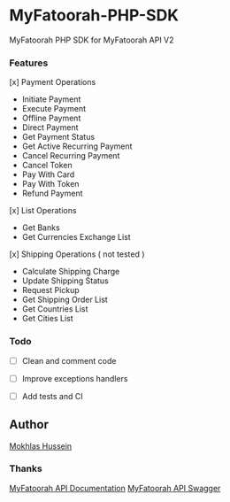 # MyFatoorah-PHP-SDK
MyFatoorah PHP SDK for MyFatoorah API V2


### Features

[x] Payment Operations
* Initiate Payment
* Execute Payment
* Offline Payment
* Direct Payment
* Get Payment Status
* Get Active Recurring Payment
* Cancel Recurring Payment
* Cancel Token
* Pay With Card
* Pay With Token
* Refund Payment

[x] List Operations
* Get Banks
* Get Currencies Exchange List

[x] Shipping Operations ( not tested )
* Calculate Shipping Charge
* Update Shipping Status
* Request Pickup
* Get Shipping Order List
* Get Countries List
* Get Cities List


### Todo
* [ ] Clean and comment code
* [ ] Improve exceptions handlers
* [ ] Add tests and CI



## Author
[Mokhlas Hussein][link-author]

### Thanks
[MyFatoorah API Documentation][MyFatoorah-documentation-api]
[MyFatoorah API Swagger][MyFatoorah-swagger-link]

[MyFatoorah-documentation-api]: https://myfatoorah.readme.io/docs
[MyFatoorah-swagger-link]: https://apitest.myfatoorah.com/swagger/ui/index
[link-author]: https://twitter.com/imokhles